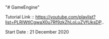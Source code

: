 "# GameEngine" 


Tutorial Link :: https://youtube.com/playlist?list=PLRIWtICgwaX0u7Rf9zkZhLoLuZVfUksDP..


Start Date : 
21 December 2020
